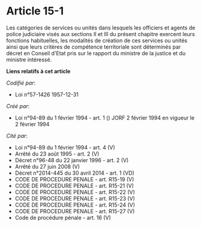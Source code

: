 # Article 15-1

Les catégories de services ou unités dans lesquels les officiers et agents de police judiciaire visés aux sections II et III
du présent chapitre exercent leurs fonctions habituelles, les modalités de création de ces services ou unités ainsi que leurs
critères de compétence territoriale sont déterminés par décret en Conseil d'Etat pris sur le rapport du ministre de la
justice et du ministre intéressé.

**Liens relatifs à cet article**

_Codifié par_:

  - Loi n°57-1426 1957-12-31

_Créé par_:

  - Loi n°94-89 du 1 février 1994 - art. 1 () JORF 2 février 1994 en vigueur le 2 février 1994

_Cité par_:

  - Loi n°94-89 du 1 février 1994 - art. 4 (V)
  - Arrêté du 23 août 1995 - art. 2 (V)
  - Décret n°96-48 du 22 janvier 1996 - art. 2 (V)
  - Arrêté du 27 juin 2008 (V)
  - Décret n°2014-445 du 30 avril 2014 - art. 1 (VD)
  - CODE DE PROCEDURE PENALE - art. R15-19 (V)
  - CODE DE PROCEDURE PENALE - art. R15-21 (V)
  - CODE DE PROCEDURE PENALE - art. R15-22 (V)
  - CODE DE PROCEDURE PENALE - art. R15-23 (V)
  - CODE DE PROCEDURE PENALE - art. R15-24 (V)
  - CODE DE PROCEDURE PENALE - art. R15-27 (V)
  - Code de procédure pénale - art. 16 (V)
